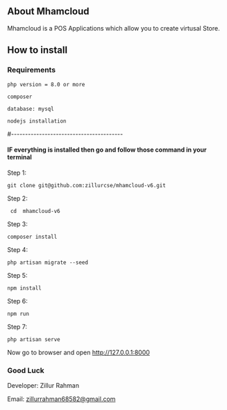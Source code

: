## About Mhamcloud

Mhamcloud is a POS Applications which allow you to create virtusal Store.

## How to install

### Requirements 
`` php version = 8.0 or more ``

`` composer ``

`` database: mysql ``

`` nodejs installation ``

#----------------------------------------
#### IF everything is installed then go and follow those command in your terminal


Step 1:

`` git clone git@github.com:zillurcse/mhamcloud-v6.git ``

Step 2:

`` cd  mhamcloud-v6``

Step 3:

`` composer install ``

Step 4:

`` php artisan migrate --seed ``

Step 5:

`` npm install ``

Step 6:

`` npm run  ``

Step 7:

`` php artisan serve ``

Now go to browser and open http://127.0.0.1:8000

### Good Luck

Developer: Zillur Rahman

Email: zillurrahman68582@gmail.com

